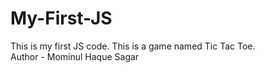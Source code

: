# My-First-JS
This is my first JS code. This is a game named Tic Tac Toe.
<br>
Author - Mominul Haque Sagar
